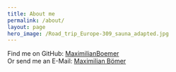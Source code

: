 ```yaml
---
title: About me
permalink: /about/
layout: page
hero_image: /Road_trip_Europe-309_sauna_adapted.jpg
---
```


Find me on GitHub: [MaximilianBoemer](https://github.com/MaximilianBoemer)<br/>
Or send me an E-Mail: [Maximilian Bömer](maximilian.boemer@gmx.de)
